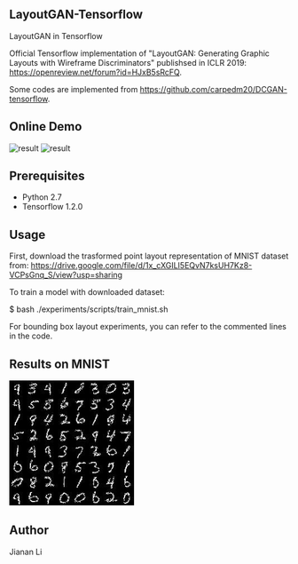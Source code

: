 ## LayoutGAN-Tensorflow
LayoutGAN in Tensorflow

Official Tensorflow implementation of "LayoutGAN: Generating Graphic Layouts with Wireframe Discriminators" publishsed in ICLR 2019: 
https://openreview.net/forum?id=HJxB5sRcFQ. 

Some codes are implemented from https://github.com/carpedm20/DCGAN-tensorflow. 

## Online Demo
![result](demo/MNIST.gif) ![result](demo/Tangram.gif)

## Prerequisites

- Python 2.7
- Tensorflow 1.2.0


## Usage

First, download the trasformed point layout representation of MNIST dataset from:
https://drive.google.com/file/d/1x_cXGILI5EQvN7ksUH7Kz8-VCPsGnq_S/view?usp=sharing

To train a model with downloaded dataset:

$ bash ./experiments/scripts/train_mnist.sh

For bounding box layout experiments, you can refer to the commented lines in the code.


## Results on MNIST
![result](demo/MNIST.jpg)



## Author
Jianan Li
